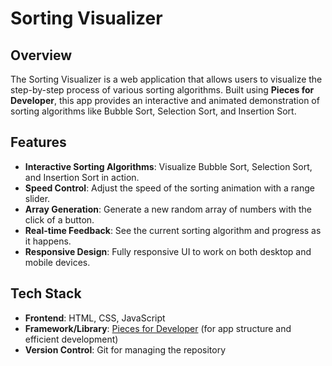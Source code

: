 # Sorting Visualizer

## Overview
The Sorting Visualizer is a web application that allows users to visualize the step-by-step process of various sorting algorithms. Built using **Pieces for Developer**, this app provides an interactive and animated demonstration of sorting algorithms like Bubble Sort, Selection Sort, and Insertion Sort.

## Features
- **Interactive Sorting Algorithms**: Visualize Bubble Sort, Selection Sort, and Insertion Sort in action.
- **Speed Control**: Adjust the speed of the sorting animation with a range slider.
- **Array Generation**: Generate a new random array of numbers with the click of a button.
- **Real-time Feedback**: See the current sorting algorithm and progress as it happens.
- **Responsive Design**: Fully responsive UI to work on both desktop and mobile devices.

## Tech Stack
- **Frontend**: HTML, CSS, JavaScript
- **Framework/Library**: [Pieces for Developer](https://pieces.app/) (for app structure and efficient development)
- **Version Control**: Git for managing the repository


